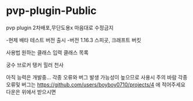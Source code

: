 # pvp-plugin-Public
pvp plugin
2차배포,무단도용x
마음대로 수정금지

-현제 배타 테스트 버전 출시
-버전 1.16.3 스피곳, 크래프트 버킷

사용법
원하는 클래스 입력
클래스 목록

궁수
브로커
탱커
힐러
천사

아직 능력은 개발중... 
각종 오류와 버그 발생 가능성이 높으므로 사용시 주의 바람
각종 오류및 버그는 https://github.com/users/boyboy0710/projects/4 에 적어주세요
다운은 위에서 받으시면 
